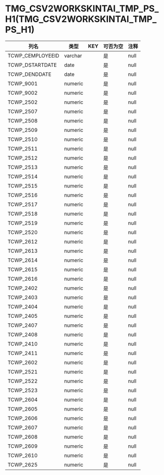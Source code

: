 # TMG_CSV2WORKSKINTAI_TMP_PS_H1(TMG_CSV2WORKSKINTAI_TMP_PS_H1)
| 列名   | 类型   | KEY  | 可否为空 | 注释   |
| ---- | ---- | ---- | ---- | ---- |
|TCWP_CEMPLOYEEID|varchar||是|null|
|TCWP_DSTARTDATE|date||是|null|
|TCWP_DENDDATE|date||是|null|
|TCWP_9001|numeric||是|null|
|TCWP_9002|numeric||是|null|
|TCWP_2502|numeric||是|null|
|TCWP_2507|numeric||是|null|
|TCWP_2508|numeric||是|null|
|TCWP_2509|numeric||是|null|
|TCWP_2510|numeric||是|null|
|TCWP_2511|numeric||是|null|
|TCWP_2512|numeric||是|null|
|TCWP_2513|numeric||是|null|
|TCWP_2514|numeric||是|null|
|TCWP_2515|numeric||是|null|
|TCWP_2516|numeric||是|null|
|TCWP_2517|numeric||是|null|
|TCWP_2518|numeric||是|null|
|TCWP_2519|numeric||是|null|
|TCWP_2520|numeric||是|null|
|TCWP_2612|numeric||是|null|
|TCWP_2613|numeric||是|null|
|TCWP_2614|numeric||是|null|
|TCWP_2615|numeric||是|null|
|TCWP_2616|numeric||是|null|
|TCWP_2402|numeric||是|null|
|TCWP_2403|numeric||是|null|
|TCWP_2404|numeric||是|null|
|TCWP_2405|numeric||是|null|
|TCWP_2407|numeric||是|null|
|TCWP_2408|numeric||是|null|
|TCWP_2410|numeric||是|null|
|TCWP_2411|numeric||是|null|
|TCWP_2602|numeric||是|null|
|TCWP_2521|numeric||是|null|
|TCWP_2522|numeric||是|null|
|TCWP_2523|numeric||是|null|
|TCWP_2604|numeric||是|null|
|TCWP_2605|numeric||是|null|
|TCWP_2606|numeric||是|null|
|TCWP_2607|numeric||是|null|
|TCWP_2608|numeric||是|null|
|TCWP_2609|numeric||是|null|
|TCWP_2610|numeric||是|null|
|TCWP_2625|numeric||是|null|
